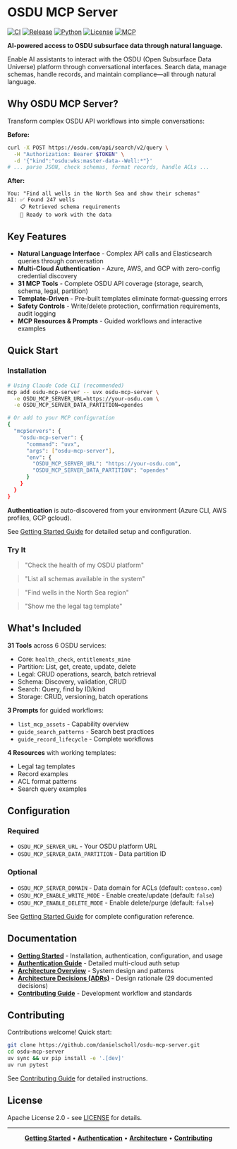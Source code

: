 # OSDU MCP Server

[![CI](https://github.com/danielscholl/osdu-mcp-server/actions/workflows/ci.yml/badge.svg)](https://github.com/danielscholl/osdu-mcp-server/actions/workflows/ci.yml)
[![Release](https://img.shields.io/github/v/release/danielscholl/osdu-mcp-server)](https://github.com/danielscholl/osdu-mcp-server/releases)
[![Python](https://img.shields.io/badge/python-3.12%20|%203.13-blue)](https://www.python.org/downloads/)
[![License](https://img.shields.io/badge/License-Apache%202.0-blue.svg)](https://opensource.org/licenses/Apache-2.0)
[![MCP](https://img.shields.io/badge/MCP-Model%20Context%20Protocol-green)](https://modelcontextprotocol.io)

**AI-powered access to OSDU subsurface data through natural language.**

Enable AI assistants to interact with the OSDU (Open Subsurface Data Universe) platform through conversational interfaces. Search data, manage schemas, handle records, and maintain compliance—all through natural language.

## Why OSDU MCP Server?

Transform complex OSDU API workflows into simple conversations:

**Before:**
```bash
curl -X POST https://osdu.com/api/search/v2/query \
  -H "Authorization: Bearer $TOKEN" \
  -d '{"kind":"osdu:wks:master-data--Well:*"}'
# ... parse JSON, check schemas, format records, handle ACLs ...
```

**After:**
```
You: "Find all wells in the North Sea and show their schemas"
AI: ✅ Found 247 wells
    📋 Retrieved schema requirements
    🎯 Ready to work with the data
```

## Key Features

- **Natural Language Interface** - Complex API calls and Elasticsearch queries through conversation
- **Multi-Cloud Authentication** - Azure, AWS, and GCP with zero-config credential discovery
- **31 MCP Tools** - Complete OSDU API coverage (storage, search, schema, legal, partition)
- **Template-Driven** - Pre-built templates eliminate format-guessing errors
- **Safety Controls** - Write/delete protection, confirmation requirements, audit logging
- **MCP Resources & Prompts** - Guided workflows and interactive examples

## Quick Start

### Installation

```bash
# Using Claude Code CLI (recommended)
mcp add osdu-mcp-server -- uvx osdu-mcp-server \
  -e OSDU_MCP_SERVER_URL=https://your-osdu.com \
  -e OSDU_MCP_SERVER_DATA_PARTITION=opendes

# Or add to your MCP configuration
{
  "mcpServers": {
    "osdu-mcp-server": {
      "command": "uvx",
      "args": ["osdu-mcp-server"],
      "env": {
        "OSDU_MCP_SERVER_URL": "https://your-osdu.com",
        "OSDU_MCP_SERVER_DATA_PARTITION": "opendes"
      }
    }
  }
}
```

**Authentication** is auto-discovered from your environment (Azure CLI, AWS profiles, GCP gcloud).

See [Getting Started Guide](docs/getting-started.md) for detailed setup and configuration.

### Try It

> "Check the health of my OSDU platform"

> "List all schemas available in the system"

> "Find wells in the North Sea region"

> "Show me the legal tag template"

## What's Included

**31 Tools** across 6 OSDU services:
- Core: `health_check`, `entitlements_mine`
- Partition: List, get, create, update, delete
- Legal: CRUD operations, search, batch retrieval
- Schema: Discovery, validation, CRUD
- Search: Query, find by ID/kind
- Storage: CRUD, versioning, batch operations

**3 Prompts** for guided workflows:
- `list_mcp_assets` - Capability overview
- `guide_search_patterns` - Search best practices
- `guide_record_lifecycle` - Complete workflows

**4 Resources** with working templates:
- Legal tag templates
- Record examples
- ACL format patterns
- Search query examples

## Configuration

### Required
- `OSDU_MCP_SERVER_URL` - Your OSDU platform URL
- `OSDU_MCP_SERVER_DATA_PARTITION` - Data partition ID

### Optional
- `OSDU_MCP_SERVER_DOMAIN` - Data domain for ACLs (default: `contoso.com`)
- `OSDU_MCP_ENABLE_WRITE_MODE` - Enable create/update (default: `false`)
- `OSDU_MCP_ENABLE_DELETE_MODE` - Enable delete/purge (default: `false`)

See [Getting Started Guide](docs/getting-started.md#configuration) for complete configuration reference.

## Documentation

- **[Getting Started](docs/getting-started.md)** - Installation, authentication, configuration, and usage
- **[Authentication Guide](docs/authentication.md)** - Detailed multi-cloud auth setup
- **[Architecture Overview](docs/project-architect.md)** - System design and patterns
- **[Architecture Decisions (ADRs)](docs/adr/README.md)** - Design rationale (29 documented decisions)
- **[Contributing Guide](CONTRIBUTING.md)** - Development workflow and standards

## Contributing

Contributions welcome! Quick start:

```bash
git clone https://github.com/danielscholl/osdu-mcp-server.git
cd osdu-mcp-server
uv sync && uv pip install -e '.[dev]'
uv run pytest
```

See [Contributing Guide](CONTRIBUTING.md) for detailed instructions.

## License

Apache License 2.0 - see [LICENSE](LICENSE) for details.

---

<div align="center">

**[Getting Started](docs/getting-started.md)** • **[Authentication](docs/authentication.md)** • **[Architecture](docs/project-architect.md)** • **[Contributing](CONTRIBUTING.md)**

</div>
